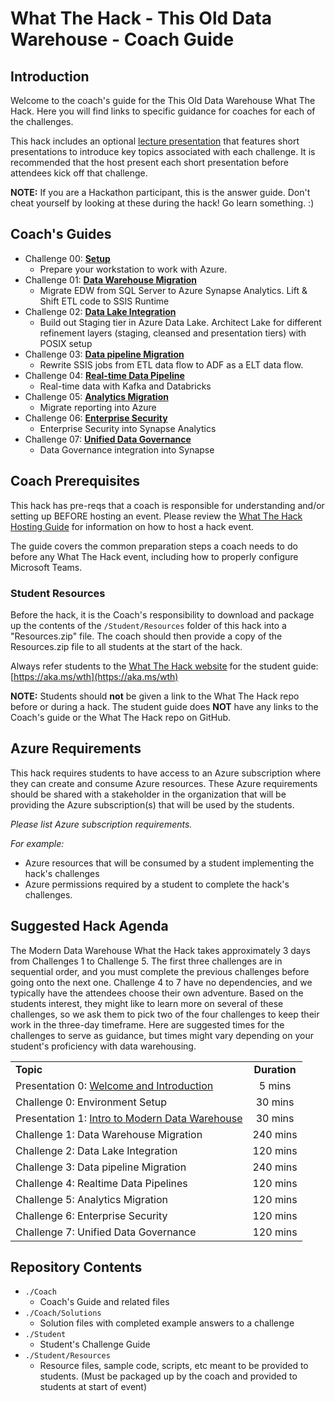 # What The Hack - This Old Data Warehouse - Coach Guide

## Introduction

Welcome to the coach's guide for the This Old Data Warehouse What The Hack. Here you will find links to specific guidance for coaches for each of the challenges.

This hack includes an optional [lecture presentation](./MDWWTHIntro.pptx?raw=true) that features short presentations to introduce key topics associated with each challenge. It is recommended that the host present each short presentation before attendees kick off that challenge.

**NOTE:** If you are a Hackathon participant, this is the answer guide. Don't cheat yourself by looking at these during the hack! Go learn something. :)

## Coach's Guides

- Challenge 00: **[Setup](./Solution-00.md)**
	 - Prepare your workstation to work with Azure.
- Challenge 01: **[Data Warehouse Migration](./Solution-01.md)**
	 - Migrate EDW from SQL Server to Azure Synapse Analytics.  Lift & Shift ETL code to SSIS Runtime
- Challenge 02: **[Data Lake Integration](./Solution-02.md)**
	 - Build out Staging tier in Azure Data Lake.  Architect Lake for different refinement layers (staging, cleansed and presentation tiers) with POSIX setup
- Challenge 03: **[Data pipeline Migration](./Solution-03.md)**
	 - Rewrite SSIS jobs from ETL data flow  to ADF as a ELT data flow.
- Challenge 04: **[Real-time Data Pipeline](./Solution-04.md)**
	 - Real-time data with Kafka and Databricks
- Challenge 05: **[Analytics Migration](./Solution-05.md)**
	 - Migrate reporting into Azure
- Challenge 06: **[Enterprise Security](./Solution-06.md)**
	 - Enterprise Security into Synapse Analytics
- Challenge 07: **[Unified Data Governance](./Solution-07.md)**
	 - Data Governance integration into Synapse

## Coach Prerequisites

This hack has pre-reqs that a coach is responsible for understanding and/or setting up BEFORE hosting an event. Please review the [What The Hack Hosting Guide](https://aka.ms/wthhost) for information on how to host a hack event.

The guide covers the common preparation steps a coach needs to do before any What The Hack event, including how to properly configure Microsoft Teams.

### Student Resources

Before the hack, it is the Coach's responsibility to download and package up the contents of the `/Student/Resources` folder of this hack into a "Resources.zip" file. The coach should then provide a copy of the Resources.zip file to all students at the start of the hack.

Always refer students to the [What The Hack website](https://aka.ms/wth) for the student guide: [https://aka.ms/wth](https://aka.ms/wth)

**NOTE:** Students should **not** be given a link to the What The Hack repo before or during a hack. The student guide does **NOT** have any links to the Coach's guide or the What The Hack repo on GitHub.

## Azure Requirements

This hack requires students to have access to an Azure subscription where they can create and consume Azure resources. These Azure requirements should be shared with a stakeholder in the organization that will be providing the Azure subscription(s) that will be used by the students.

_Please list Azure subscription requirements._

_For example:_

- Azure resources that will be consumed by a student implementing the hack's challenges
- Azure permissions required by a student to complete the hack's challenges.

## Suggested Hack Agenda

The Modern Data Warehouse What the Hack takes approximately 3 days from Challenges 1 to Challenge 5.  The first three challenges are in sequential order, and you must complete the previous challenges before going onto the next one.  Challenge 4 to 7 have no dependencies, and we typically have the attendees choose their own adventure.  Based on the students interest, they might like to learn more on several of these challenges, so we ask them to pick two of the four challenges to keep their work in the three-day timeframe.  Here are suggested times for the challenges to serve as guidance, but times might vary depending on your student's proficiency with data warehousing.

|                                            |                                                                                                                                                       |
| ------------------------------------------ | :---------------------------------------------------------------------------------------------------------------------------------------------------: |
| **Topic** |  **Duration**  |
| Presentation 0:  [Welcome and Introduction](./MDWWTHIntro.pptx)  | 5 mins |
| Challenge 0: Environment Setup | 30 mins|
| Presentation 1: [Intro to Modern Data Warehouse](./MDWWTHIntro.pptx) | 30 mins|
| Challenge 1: Data Warehouse Migration | 240 mins |
| Challenge 2: Data Lake Integration | 120 mins |
| Challenge 3: Data pipeline Migration | 240 mins |
| Challenge 4: Realtime Data Pipelines | 120 mins |
| Challenge 5: Analytics Migration | 120 mins |
| Challenge 6: Enterprise Security | 120 mins |
| Challenge 7: Unified Data Governance | 120 mins |

## Repository Contents

- `./Coach`
  - Coach's Guide and related files
- `./Coach/Solutions`
  - Solution files with completed example answers to a challenge
- `./Student`
  - Student's Challenge Guide
- `./Student/Resources`
  - Resource files, sample code, scripts, etc meant to be provided to students. (Must be packaged up by the coach and provided to students at start of event)
